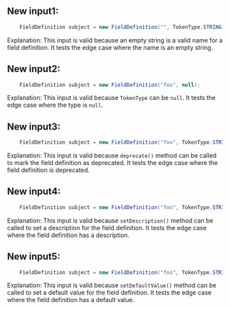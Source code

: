 ## New input1:
```java
    FieldDefinition subject = new FieldDefinition("", TokenType.STRING);
```
Explanation: This input is valid because an empty string is a valid name for a field definition. It tests the edge case where the name is an empty string.

## New input2:
```java
    FieldDefinition subject = new FieldDefinition("foo", null);
```
Explanation: This input is valid because `TokenType` can be `null`. It tests the edge case where the type is `null`.

## New input3:
```java
    FieldDefinition subject = new FieldDefinition("foo", TokenType.STRING).deprecate();
```
Explanation: This input is valid because `deprecate()` method can be called to mark the field definition as deprecated. It tests the edge case where the field definition is deprecated.

## New input4:
```java
    FieldDefinition subject = new FieldDefinition("foo", TokenType.STRING).setDescription("This is a description");
```
Explanation: This input is valid because `setDescription()` method can be called to set a description for the field definition. It tests the edge case where the field definition has a description.

## New input5:
```java
    FieldDefinition subject = new FieldDefinition("foo", TokenType.STRING).setDefaultValue("default");
```
Explanation: This input is valid because `setDefaultValue()` method can be called to set a default value for the field definition. It tests the edge case where the field definition has a default value.
